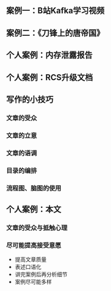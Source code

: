 ## 案例一：B站Kafka学习视频



## 案例二：《刀锋上的唐帝国》



## 个人案例：内存泄露报告



## 个人案例：RCS升级文档



## 写作的小技巧

### 文章的受众



### 文章的立意



### 文章的语调



### 目录的编排



### 流程图、脑图的使用





## 个人案例：本文

### 文章的受众与抵触心理



### 尽可能提高接受意愿

- 提高文章质量
- 表述口语化
- 讲完案例后再分析细节
- 案例尽可能多样





